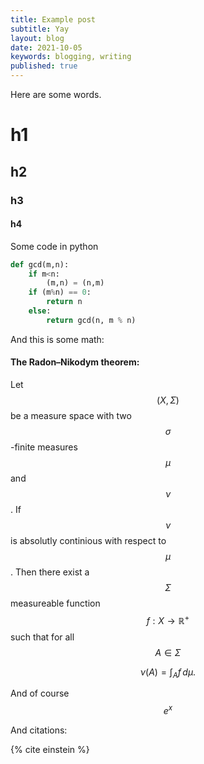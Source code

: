 ```yaml
---
title: Example post 
subtitle: Yay
layout: blog    
date: 2021-10-05
keywords: blogging, writing
published: true
---
```





Here are some words. 

# h1 
## h2
### h3 
#### h4

Some code in python 

```python
def gcd(m,n):
    if m<n: 
        (m,n) = (n,m)
    if (m%n) == 0:
        return n 
    else:
        return gcd(n, m % n)
```
And this is some math:

#### The Radon–Nikodym theorem: 
Let $$( X , \Sigma )$$ be a measure space with two $$\sigma$$-finite measures  $$\mu$$ and $$\nu$$. If $$\nu$$ is absolutly continious with respect to $$\mu$$. Then there exist a $$\Sigma$$ measureable function $$ f : X \rightarrow \mathbb{R}^+ $$ such that for all $$ A \in \Sigma $$ 

$$ \nu (A)=\int _{A}f\,d\mu . $$

And of course $$ e^x$$

And citations:
<div>
{% cite einstein %}
<div>

